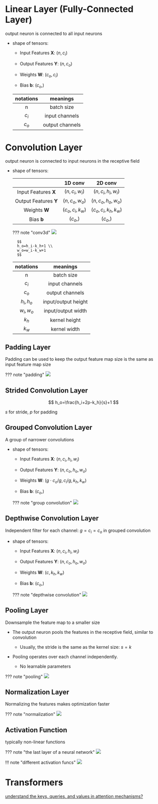 # Linear Layer (Fully-Connected Layer)
output neuron is connected to all input neurons

+ shape of tensors:

    + Input Features **X**: $(n,c_i)$

    + Output Features **Y**: $(n,c_o)$

    + Weights **W**: $(c_o,c_i)$

    + Bias **b**: $(c_o,)$

    |notations|meanings|
    |:--:|:--:|
    |n|batch size|
    |$c_i$|input channels|
    |$c_o$|output channels|

# Convolution Layer
output neuron is connected to input neurons in the receptive field

+ shape of tensors:

    ||1D conv|2D conv|
    |:--:|:--:|:--:|
    |Input Features **X**|$(n,c_i,w_i)$|$(n,c_i,h_i,w_i)$|
    |Output Features **Y**|$(n,c_o,w_o)$|$(n,c_o,h_o,w_o)$|
    |Weights **W**|$(c_o,c_i,k_w)$|$(c_o,c_i,k_h,k_w)$|
    |Bias **b**|$(c_o,)$|$(c_o,)$|

    ??? note "conv3d"
        ![](pics/conv3d.png)

        $$
        h_o=h_i-k_h+1 \\
        w_o=w_i-k_w+1
        $$
    |notations|meanings|
    |:--:|:--:|
    |n|batch size|
    |$c_i$|input channels|
    |$c_o$|output channels|
    |$h_i,h_o$|input/output height|
    |$w_i,w_o$|input/output width|
    |$k_h$|kernel height|
    |$k_w$|kernel width|

## Padding Layer
Padding can be used to keep the output feature map size is the same as input feature map size

??? note "padding"
    ![](pics/padding.png)

## Strided Convolution Layer
$$
h_o=\frac{h_i+2p-k_h}{s}+1
$$

$s$ for stride, $p$ for padding

## Grouped Convolution Layer
A group of narrower convolutions

+ shape of tensors:

    + Input Features **X**: $(n,c_i,h_i,w_i)$

    + Output Features **Y**: $(n,c_o,h_o,w_o)$

    + Weights **W**: $(g \cdot c_o/g,c_i/g, k_h,k_w)$

    + Bias **b**: $(c_o,)$

    ??? note "group convolution"
        ![](pics/group_conv.png)

## Depthwise Convolution Layer
Independent filter for each channel: $g=c_i=c_o$ in grouped convolution

+ shape of tensors:

    + Input Features **X**: $(n,c_i,h_i,w_i)$

    + Output Features **Y**: $(n,c_o,h_o,w_o)$

    + Weights **W**: $(c,k_h,k_w)$

    + Bias **b**: $(c_o,)$

    ??? note "depthwise convolution"
        ![](pics/depthwise.png)

## Pooling Layer
Downsample the feature map to a smaller size

+ The output neuron pools the features in the receptive field, similar to convolution
    + Usually, the stride is the same as the kernel size: $s=k$

+ Pooling operates over each channel independently.
    + No learnable parameters

??? note "pooling"
    ![](pics/pooling.png)

## Normalization Layer
Normalizing the features makes optimization faster

??? note "normalization"
    ![](pics/normalization.png)

## Activation Function
typically non-linear functions

??? note "the last layer of a neural network"
    ![](pics/synapse.png)

!!! note "different activation funcs"
    ![](pics/activation.png)

# Transformers
[understand the keys, queries, and values in attention mechanisms?](https://stats.stackexchange.com/questions/421935/what-exactly-are-keys-queries-and-values-in-attention-mechanisms)
